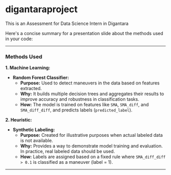 # digantaraproject
This is an Assessment for Data Science Intern in Digantara

Here's a concise summary for a presentation slide about the methods used in your code:

---

### **Methods Used**

**1. Machine Learning:**
   - **Random Forest Classifier:**
     - **Purpose:** Used to detect maneuvers in the data based on features extracted.
     - **Why:** It builds multiple decision trees and aggregates their results to improve accuracy and robustness in classification tasks.
     - **How:** The model is trained on features like `SMA`, `SMA_diff`, and `SMA_diff_diff`, and predicts labels (`predicted_label`).

**2. Heuristic:**
   - **Synthetic Labeling:**
     - **Purpose:** Created for illustrative purposes when actual labeled data is not available.
     - **Why:** Provides a way to demonstrate model training and evaluation. In practice, real labeled data should be used.
     - **How:** Labels are assigned based on a fixed rule where `SMA_diff_diff > 0.1` is classified as a maneuver (label = 1).

---

